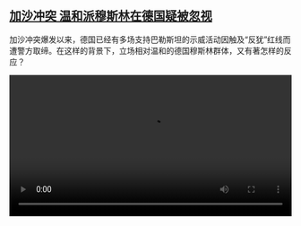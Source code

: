 <!--1698340623000-->
[加沙冲突 温和派穆斯林在德国疑被忽视](https://www.dw.com/zh/%E5%8A%A0%E6%B2%99%E5%86%B2%E7%AA%81%20%E6%B8%A9%E5%92%8C%E6%B4%BE%E7%A9%86%E6%96%AF%E6%9E%97%E5%9C%A8%E5%BE%B7%E5%9B%BD%E7%96%91%E8%A2%AB%E5%BF%BD%E8%A7%86/a-67226843)
------

<p>加沙冲突爆发以来，德国已经有多场支持巴勒斯坦的示威活动因触及“反犹”红线而遭警方取缔。在这样的背景下，立场相对温和的德国穆斯林群体，又有著怎样的反应？ </small></p><video src="https://tvdownloaddw-a.akamaihd.net/dwtv_video/flv/vdt_zh/2023/bchi231026_001_palestinemood2_01r_AVC_1280x720.mp4" controls style="width:100%"></video>
